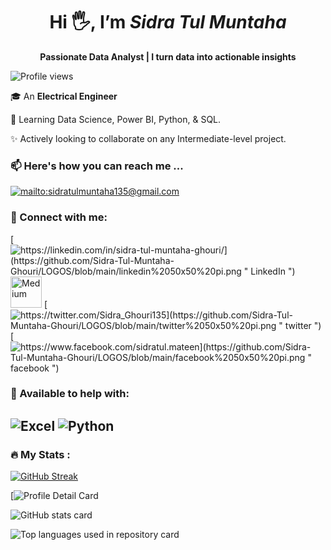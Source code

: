  <h1 align="center"><b>Hi 🖐, I’m <em>Sidra Tul Muntaha</em></b></h1>
  <p align="center"><b>Passionate Data Analyst | I turn data into actionable insights</b></p>
 <!---
 <p align="center"><b>Data Analyst | Electrical Engineer | Proficient in Excel, SQL, PowerBI | I help business turn data into actionable insights</b></p>
 --->

 ![Profile views](https://komarev.com/ghpvc/?username=Sidra-Tul-Muntaha-Ghouri)
 
 🎓 An **Electrical Engineer**
 
 🌱 Learning Data Science, Power BI, Python, & SQL.
 
 ✨ Actively looking to collaborate on any Intermediate-level project.

 
 ### 📫 Here's how you can reach me ...
 
   [![mailto:sidratulmuntaha135@gmail.com](https://github.com/Sidra-Tul-Muntaha-Ghouri/LOGOS/blob/main/gmail%2050x50%20pi.png "Gmail")](mailto:sidratulmuntaha135@gmail.com)
        
### 📎 Connect with me:

  [![https://linkedin.com/in/sidra-tul-muntaha-ghouri/](https://github.com/Sidra-Tul-Muntaha-Ghouri/LOGOS/blob/main/linkedin%2050x50%20pi.png " LinkedIn ")](https://linkedin.com/in/sidra-tul-muntaha-ghouri/)
<a href="https://medium.com/@sidratulmuntahaghouri/"><img src="https://github.com/Sidra-Tul-Muntaha-Ghouri/LOGOS/blob/main/7088889_medium_medium%20logo_icon.png" alt="Medium" title="Medium" width="50" height="50"></a>
   [![https://twitter.com/Sidra_Ghouri135](https://github.com/Sidra-Tul-Muntaha-Ghouri/LOGOS/blob/main/twitter%2050x50%20pi.png " twitter ")](https://twitter.com/Sidra_Ghouri135)
  [![https://www.facebook.com/sidratul.mateen](https://github.com/Sidra-Tul-Muntaha-Ghouri/LOGOS/blob/main/facebook%2050x50%20pi.png " facebook ")](https://www.facebook.com/sidratul.mateen)
### 📎 Available to help with:
   ![](https://github.com/Sidra-Tul-Muntaha-Ghouri/LOGOS/blob/main/excel%2050x50%20pi.png " Excel ")
   ![](https://github.com/Sidra-Tul-Muntaha-Ghouri/LOGOS/blob/main/python%2050x50%20pi.png " Python ")
---

### :fire: My Stats :
 <!---
 [![GitHub Streak](http://github-readme-streak-stats.herokuapp.com?user=Sidra-Tul-Muntaha-Ghouri&theme=dark&background=000000)](https://git.io/streak-stats)

   [![GitHub Streak](https://streak-stats.demolab.com?user=Sidra-Tul-Muntaha-Ghouri&theme=city-lights&exclude_days=Sun)](https://git.io/streak-stats)
 --->
 
   [![GitHub Streak](https://streak-stats.demolab.com?user=Sidra-Tul-Muntaha-Ghouri&exclude_days=Sun%2CSat)](https://git.io/streak-stats)
   
[![Profile Detail Card](http://github-profile-summary-cards.vercel.app/api/cards/profile-details?username=Sidra-Tul-Muntaha-Ghouri&theme=transparent)

![GitHub stats card](http://github-profile-summary-cards.vercel.app/api/cards/stats?username=Sidra-Tul-Muntaha-Ghouri&theme=transparent)

![Top languages used in repository card](http://github-profile-summary-cards.vercel.app/api/cards/repos-per-language?username=Sidra-Tul-Muntaha-Ghouri&theme=transparent)



<!---


##cards used from this link

https://github.com/vn7n24fzkq/github-profile-summary-cards#profile-details-card

[![Top Langs](https://github-readme-stats.vercel.app/api/top-langs/?username=Sidra-Tul-Muntaha-Ghouri&layout=compact)](https://github.com/anuraghazra/github-readme-stats)
    

Sidra-Tul-Muntaha-Ghouri/Sidra-Tul-Muntaha-Ghouri is a ✨ special ✨ repository because its `README.md` (this file) appears on your GitHub profile.
You can click the Preview link to take a look at your changes.
--->
